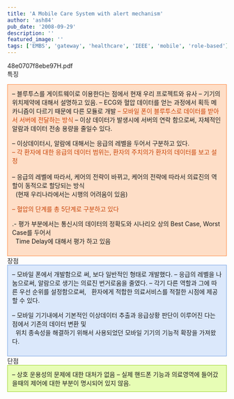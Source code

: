 ```yaml
---
title: 'A Mobile Care System with alert mechanism'
author: 'ash84'
pub_date: '2008-09-29'
description: ''
featured_image: ''
tags: ['EMBS', 'gateway', 'healthcare', 'IEEE', 'mobile', 'role-based']
---
```



[](http://ash84.net/wp-content/uploads/1/48e0707f8ebe97H.pdf)48e0707f8ebe97H.pdf  
 특징

<div class="txc-textbox" style="BORDER-RIGHT: #fe8943 1px solid; PADDING-RIGHT: 10px; BORDER-TOP: #fe8943 1px solid; PADDING-LEFT: 10px; PADDING-BOTTOM: 10px; BORDER-LEFT: #fe8943 1px solid; PADDING-TOP: 10px; BORDER-BOTTOM: #fe8943 1px solid; BACKGROUND-COLOR: #fedec7">– 블루투스를 게이트웨이로 이용한다는 점에서 현재 우리 프로젝트와 유사  
 – 기기의 위치제약에 대해서 설명하고 있음.   
 – ECG와 혈압 데이터를 얻는 과정에서 획득 메카니즘이 다르기 때문에 다른 모듈로 개발 <font color="#c84205">– 모바일 폰이 블루투스로 데이터를 받아서 서버에 전달하는 방식  
</font>  
 – 이상 데이터가 발생시에 서버의 연락 함으로써, 자체적인 알람과 데이터 전송 용량을 줄일수 있다.

– 이상데이터시, 알람에 대해서는 응급의 레벨을 두어서 구분하고 있다.   
<font color="#c84205">– 각 환자에 대한 응급의 데이터 범위는, 환자의 주치의가 환자의 데이터를 보고 설정  
</font>  
 – 응급의 레벨에 따라서, 케어의 전략이 바뀌고, 케어의 전략에 따라서 의료진의 역할이 동적으로 할당되는 방식  
   (현재 우리나라에서는 시행의 어려움이 있음)

<font color="#c84205">– 혈압의 단계를 총 5단계로 구분하고 있다</font>

.- 평가 부분에서는 통신시의 데이터의 정확도와 시나리오 상의 Best Case, Worst Case를 두어서   
   Time Delay에 대해서 평가 하고 있음

</div>장점

<div class="txc-textbox" style="BORDER-RIGHT: #79a5e4 1px solid; PADDING-RIGHT: 10px; BORDER-TOP: #79a5e4 1px solid; PADDING-LEFT: 10px; PADDING-BOTTOM: 10px; BORDER-LEFT: #79a5e4 1px solid; PADDING-TOP: 10px; BORDER-BOTTOM: #79a5e4 1px solid; BACKGROUND-COLOR: #dbe8fb">  
 – 모바일 폰에서 개발함으로 써, 보다 일반적인 형태로 개발했다.  
 – 응급의 레벨을 나눔으로써, 알람으로 생기는 의료진 번거로움을 줄였다. – 각기 다른 역할과 그에 따른 우선 순위를 설정함으로써,   
   환자에게 적합한 의료서비스를 적절한 시점에 제공할 수 있다.

– 모바일 기기내에서 기본적인 이상데이터 추출과 응급상황 판단이 이루어진 다는 점에서 기존의 데이터 변환 및   
   위치 종속성을 해결하기 위해서 사용되었던 모바일 기기의 기능적 확장을 가져왔다.

</div>단점

<div class="txc-textbox" style="BORDER-RIGHT: #9fd331 1px solid; PADDING-RIGHT: 10px; BORDER-TOP: #9fd331 1px solid; PADDING-LEFT: 10px; PADDING-BOTTOM: 10px; BORDER-LEFT: #9fd331 1px solid; PADDING-TOP: 10px; BORDER-BOTTOM: #9fd331 1px solid; BACKGROUND-COLOR: #e7fdb5">– 상호 운용성의 문제에 대한 대처가 없음 <HL7>  
 – 실제 핸드폰 기능과 의료영역에 들어갔을때의 제어에 대한 부분이 명시되어 있지 않음. </div>

